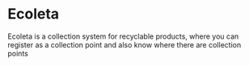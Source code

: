 # Ecoleta
Ecoleta is a collection system for recyclable products, where you can register as a collection point and also know where there are collection points
